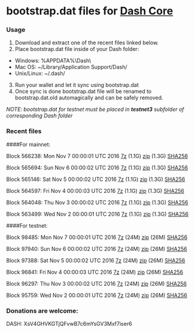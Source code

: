 # bootstrap.dat files for [Dash Core](https://www.dash.org)

### Usage

1. Download and extract one of the recent files linked below.
2. Place bootstrap.dat file inside of your Dash folder:
 - Windows: %APPDATA%\Dash\
 - Mac OS: ~/Library/Application Support/Dash/
 - Unix/Linux: ~/.dash/
3. Run your wallet and let it sync using bootstrap.dat
4. Once sync is done bootstrap.dat file will be renamed to bootstrap.dat.old automagically and can be safely removed.

_NOTE: bootstrap.dat for testnet must be placed in **testnet3** subfolder of corresponding Dash folder_

### Recent files

####For mainnet:

Block 566238: Mon Nov  7 00:00:01 UTC 2016 [7z](https://transfer.sh/M6kZv/bootstrap.dat.20161107.7z) (1.1G) [zip](https://transfer.sh/L2cvF/bootstrap.dat.20161107.zip) (1.3G) [SHA256](https://transfer.sh/wCpAl/sha256.txt)

Block 565694: Sun Nov  6 00:00:02 UTC 2016 [7z](https://transfer.sh/mHSMg/bootstrap.dat.20161106.7z) (1.1G) [zip](https://transfer.sh/QbetJ/bootstrap.dat.20161106.zip) (1.3G) [SHA256](https://transfer.sh/IXDwy/sha256.txt)

Block 565146: Sat Nov  5 00:00:02 UTC 2016 [7z](https://transfer.sh/lPzSS/bootstrap.dat.20161105.7z) (1.1G) [zip](https://transfer.sh/c0Dic/bootstrap.dat.20161105.zip) (1.3G) [SHA256](https://transfer.sh/uDXlX/sha256.txt)

Block 564597: Fri Nov  4 00:00:03 UTC 2016 [7z](https://transfer.sh/XFl22/bootstrap.dat.20161104.7z) (1.1G) [zip](https://transfer.sh/15biwU/bootstrap.dat.20161104.zip) (1.3G) [SHA256](https://transfer.sh/uOm2L/sha256.txt)

Block 564048: Thu Nov  3 00:00:02 UTC 2016 [7z](https://transfer.sh/F0m1F/bootstrap.dat.20161103.7z) (1.1G) [zip](https://transfer.sh/ZigB1/bootstrap.dat.20161103.zip) (1.3G) [SHA256](https://transfer.sh/dXyWq/sha256.txt)

Block 563499: Wed Nov  2 00:00:01 UTC 2016 [7z](https://transfer.sh/xbQKG/bootstrap.dat.20161102.7z) (1.1G) [zip](https://transfer.sh/DLgK0/bootstrap.dat.20161102.zip) (1.3G) [SHA256](https://transfer.sh/p4T4I/sha256.txt)

####For testnet:

Block 98485: Mon Nov  7 00:00:01 UTC 2016 [7z](https://transfer.sh/7R1Jq/bootstrap.dat.20161107.7z) (24M) [zip](https://transfer.sh/VE9oR/bootstrap.dat.20161107.zip) (26M) [SHA256](https://transfer.sh/k4ghm/sha256.txt)

Block 97940: Sun Nov  6 00:00:02 UTC 2016 [7z](https://transfer.sh/qbkR9/bootstrap.dat.20161106.7z) (24M) [zip](https://transfer.sh/ZVV3q/bootstrap.dat.20161106.zip) (26M) [SHA256](https://transfer.sh/gAIlq/sha256.txt)

Block 97388: Sat Nov  5 00:00:02 UTC 2016 [7z](https://transfer.sh/J3zQV/bootstrap.dat.20161105.7z) (24M) [zip](https://transfer.sh/JjlDg/bootstrap.dat.20161105.zip) (26M) [SHA256](https://transfer.sh/Xu5Ug/sha256.txt)

Block 96841: Fri Nov  4 00:00:03 UTC 2016 [7z](https://transfer.sh/FJMm7/bootstrap.dat.20161104.7z) (24M) [zip](https://transfer.sh/hyI6I/bootstrap.dat.20161104.zip) (26M) [SHA256](https://transfer.sh/Zofxt/sha256.txt)

Block 96297: Thu Nov  3 00:00:02 UTC 2016 [7z](https://transfer.sh/3qPE2/bootstrap.dat.20161103.7z) (24M) [zip](https://transfer.sh/168idb/bootstrap.dat.20161103.zip) (26M) [SHA256](https://transfer.sh/QmmxS/sha256.txt)

Block 95759: Wed Nov  2 00:00:01 UTC 2016 [7z](https://transfer.sh/Ck5UN/bootstrap.dat.20161102.7z) (24M) [zip](https://transfer.sh/ZADo6/bootstrap.dat.20161102.zip) (26M) [SHA256](https://transfer.sh/DvVyj/sha256.txt)

### Donations are welcome:

DASH: XsV4GHVKGTjQFvwB7c6mYsGV3Mxf7iser6
